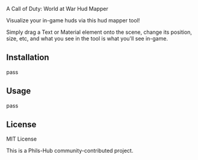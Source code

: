 A Call of Duty: World at War Hud Mapper

Visualize your in-game huds via this hud mapper tool!

Simply drag a Text or Material element onto the scene, change its position, size, etc, and what you see in the tool is what you'll see in-game.

## Installation

pass

## Usage

pass

## License

MIT License

This is a Phils-Hub community-contributed project.
